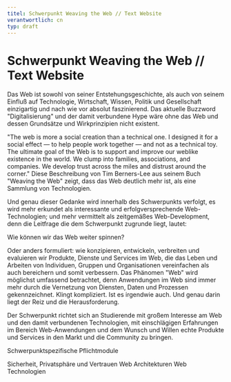 ```yaml
---
titel: Schwerpunkt Weaving the Web // Text Website
verantwortlich: cn
typ: draft
---
```


# Schwerpunkt Weaving the Web // Text Website

Das Web ist sowohl von seiner Entstehungsgeschichte, als auch von seinem Einfluß auf Technologie, Wirtschaft, Wissen, Politik und Gesellschaft einzigartig und nach wie vor absolut faszinierend. Das aktuelle Buzzword "Digitalisierung" und der damit verbundene Hype wäre ohne das Web und dessen Grundsätze und Wirkprinzipien nicht existent.

"The web is more a social creation than a technical one. I designed it for a social effect — to help people work together — and not as a technical toy. The ultimate goal of the Web is to support and improve our weblike existence in the world. We clump into families, associations, and companies. We develop trust across the miles and distrust around the corner." Diese Beschreibung von Tim Berners-Lee aus seinem Buch "Weaving the Web" zeigt, dass das Web deutlich mehr ist, als eine Sammlung von Technologien.

Und genau dieser Gedanke wird innerhalb des Schwerpunkts verfolgt, es wird mehr erkundet als interessante und erfolgversprechende Web-Technologien; und mehr vermittelt als zeitgemäßes Web-Development, denn die Leitfrage die dem Schwerpunkt zugrunde liegt, lautet:

Wie können wir das Web weiter spinnen?

Oder anders formuliert: wie konzipieren, entwickeln, verbreiten und evaluieren wir Produkte, Dienste und Services im Web, die das Leben und Arbeiten von Individuen, Gruppen und Organisationen vereinfachen als auch bereichern und somit verbessern. Das Phänomen "Web" wird möglichst umfassend betrachtet, denn Anwendungen im Web sind immer mehr durch die Vernetzung von Diensten, Daten und Prozessen gekennzeichnet. Klingt kompliziert. Ist es irgendwie auch. Und genau darin liegt der Reiz und die Herausforderung.

Der Schwerpunkt richtet sich an Studierende mit großem Interesse am Web und den damit verbundenen Technologien, mit einschlägigen Erfahrungen im Bereich Web-Anwendungen und dem Wunsch und Willen echte Produkte und Services in den Markt und die Community zu bringen.

Schwerpunktspezifische Pflichtmodule

Sicherheit, Privatsphäre und Vertrauen
Web Architekturen
Web Technologien